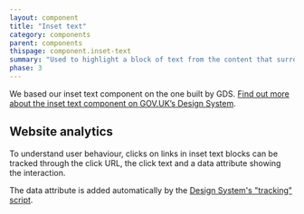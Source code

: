 ```yaml
---
layout: component
title: "Inset text"
category: components
parent: components
thispage: component.inset-text
summary: "Used to highlight a block of text from the content that surrounds it. For example, a quote or something added to the main content"
phase: 3
---
```


We based our inset text component on the one built by GDS. [Find out more about the inset text component on GOV.UK’s Design System](https://design-system.service.gov.uk/components/inset-text/).

## Website analytics

To understand user behaviour, clicks on links in inset text blocks can be tracked through the click URL, the click text and a data attribute showing the interaction.

The data attribute is added automatically by the [Design System's "tracking" script](/get-started/tracking/#inset-text).
